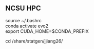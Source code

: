 ## NCSU HPC
source ~/.bashrc  
conda activate evo2  
export CUDA_HOME=$CONDA_PREFIX  

cd /share/statgen/jjiang26/  


